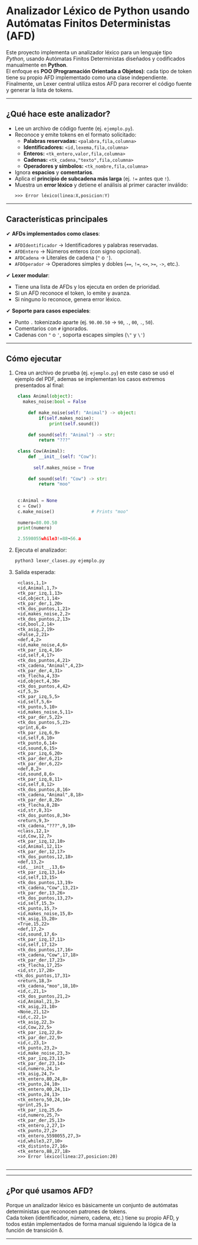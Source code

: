 # Analizador Léxico de Python usando Autómatas Finitos Deterministas (AFD)

Este proyecto implementa un analizador léxico para un lenguaje tipo *Python*, usando Autómatas Finitos Deterministas diseñados y codificados manualmente en **Python**.  
El enfoque es **POO (Programación Orientada a Objetos)**: cada tipo de token tiene su propio AFD implementado como una clase independiente.  
Finalmente, un Lexer central utiliza estos AFD para recorrer el código fuente y generar la lista de tokens.

---

## ¿Qué hace este analizador?
- Lee un archivo de código fuente (ej. `ejemplo.py`).
- Reconoce y emite tokens en el formato solicitado:
  - **Palabras reservadas:** `<palabra,fila,columna>`
  - **Identificadores:** `<id,lexema,fila,columna>`
  - **Enteros:** `<tk_entero,valor,fila,columna>`
  - **Cadenas:** `<tk_cadena,"texto",fila,columna>`
  - **Operadores y símbolos:** `<tk_nombre,fila,columna>`
- Ignora **espacios** y **comentarios**.
- Aplica el **principio de subcadena más larga** (ej. `!=` antes que `!`).
- Muestra un **error léxico** y detiene el análisis al primer caracter inválido:
  ```
  >>> Error léxico(linea:X,posicion:Y)
  ```

---

## Características principales
✔ **AFDs implementados como clases**:
- `AFDIdentificador` → Identificadores y palabras reservadas.
- `AFDEntero` → Números enteros (con signo opcional).
- `AFDCadena` → Literales de cadena (`"` o `'`).
- `AFDOperador` → Operadores simples y dobles (`==`, `!=`, `<=`, `>=`, `->`, etc.).

✔ **Lexer modular**:
- Tiene una lista de AFDs y los ejecuta en orden de prioridad.
- Si un AFD reconoce el token, lo emite y avanza.
- Si ninguno lo reconoce, genera error léxico.

✔ **Soporte para casos especiales**:
- Punto `.` tokenizado aparte (ej. `90.00.50` → `90`, `.`, `00`, `.`, `50`).
- Comentarios con `#` ignorados.
- Cadenas con `"` o `'`, soporta escapes simples (`\"` y `\'`)

---

## Cómo ejecutar
1. Crea un archivo de prueba (ej. `ejemplo.py`) en este caso se usó el ejemplo del PDF, ademas se implementan los casos extremos presentados al final:
   ```python
    class Animal(object):
	  makes_noise:bool = False
	
	    def make_noise(self: "Animal") -> object:
		    if(self.makes_noise):
			    print(self.sound())
	
	    def sound(self: "Animal") -> str:
		    return "???"
	
    class Cow(Animal):
	    def __init__(self: "Cow"):
		  
		  self.makes_noise = True
	
	    def sound(self: "Cow") -> str:
		    return "moo"
		
		
    c:Animal = None
    c = Cow()
    c.make_noise()              # Prints "moo"
                    
    numero=80.00.50
    print(numero)

    2.5598055while3!=88¬56.a

2. Ejecuta el analizador:
   ```bash
   python3 lexer_clases.py ejemplo.py
   ```
4. Salida esperada:
   ```
    <class,1,1>
    <id,Animal,1,7>
    <tk_par_izq,1,13>
    <id,object,1,14>
    <tk_par_der,1,20>
    <tk_dos_puntos,1,21>
    <id,makes_noise,2,2>
    <tk_dos_puntos,2,13>
    <id,bool,2,14>
    <tk_asig,2,19>
    <False,2,21>
    <def,4,2>
    <id,make_noise,4,6>
    <tk_par_izq,4,16>
    <id,self,4,17>
    <tk_dos_puntos,4,21>
    <tk_cadena,"Animal",4,23>
    <tk_par_der,4,31>
    <tk_flecha,4,33>
    <id,object,4,36>
    <tk_dos_puntos,4,42>
    <if,5,3>
    <tk_par_izq,5,5>
    <id,self,5,6>
    <tk_punto,5,10>
    <id,makes_noise,5,11>
    <tk_par_der,5,22>
    <tk_dos_puntos,5,23>
    <print,6,4>
    <tk_par_izq,6,9>
    <id,self,6,10>
    <tk_punto,6,14>
    <id,sound,6,15>
    <tk_par_izq,6,20>
    <tk_par_der,6,21>
    <tk_par_der,6,22>
    <def,8,2>
    <id,sound,8,6>
    <tk_par_izq,8,11>
    <id,self,8,12>
    <tk_dos_puntos,8,16>
    <tk_cadena,"Animal",8,18>
    <tk_par_der,8,26>
    <tk_flecha,8,28>
    <id,str,8,31>
    <tk_dos_puntos,8,34>
    <return,9,3>
    <tk_cadena,"???",9,10>
    <class,12,1>
    <id,Cow,12,7>
    <tk_par_izq,12,10>
    <id,Animal,12,11>
    <tk_par_der,12,17>
    <tk_dos_puntos,12,18>
    <def,13,2>
    <id,__init__,13,6>
    <tk_par_izq,13,14>
    <id,self,13,15>
    <tk_dos_puntos,13,19>
    <tk_cadena,"Cow",13,21>
    <tk_par_der,13,26>
    <tk_dos_puntos,13,27>
    <id,self,15,3>
    <tk_punto,15,7>
    <id,makes_noise,15,8>
    <tk_asig,15,20>
    <True,15,22>
    <def,17,2>
    <id,sound,17,6>
    <tk_par_izq,17,11>
    <id,self,17,12>
    <tk_dos_puntos,17,16>
    <tk_cadena,"Cow",17,18>
    <tk_par_der,17,23>
    <tk_flecha,17,25>
    <id,str,17,28>
   <tk_dos_puntos,17,31>
    <return,18,3>
    <tk_cadena,"moo",18,10>
    <id,c,21,1>
    <tk_dos_puntos,21,2>
    <id,Animal,21,3>
    <tk_asig,21,10>
    <None,21,12>
    <id,c,22,1>
    <tk_asig,22,3>
    <id,Cow,22,5>
    <tk_par_izq,22,8>
    <tk_par_der,22,9>
    <id,c,23,1>
    <tk_punto,23,2>
    <id,make_noise,23,3>
    <tk_par_izq,23,13>
    <tk_par_der,23,14>
    <id,numero,24,1>
    <tk_asig,24,7>
    <tk_entero,80,24,8>
    <tk_punto,24,10>
    <tk_entero,00,24,11>
    <tk_punto,24,13>
    <tk_entero,50,24,14>
    <print,25,1>
    <tk_par_izq,25,6>
    <id,numero,25,7>
    <tk_par_der,25,13>
    <tk_entero,2,27,1>
    <tk_punto,27,2>
    <tk_entero,5598055,27,3>
    <id,while3,27,10>
    <tk_distinto,27,16>
    <tk_entero,88,27,18>
    >>> Error léxico(linea:27,posicion:20)

   
   ```

---


---

## ¿Por qué usamos AFD?
Porque un analizador léxico es básicamente un conjunto de autómatas deterministas que reconocen patrones de tokens.  
Cada token (identificador, número, cadena, etc.) tiene su propio AFD, y todos están implementados de forma manual siguiendo la lógica de la función de transición δ.

---

